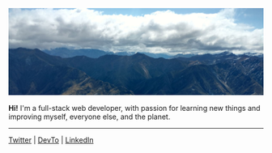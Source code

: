 ![Mountains and clouds](https://raw.githubusercontent.com/vuorinem/vuorinem/master/bg.jpg)


**Hi!** I'm a full-stack web developer, with passion for
learning new things and improving myself, everyone else, and the planet.

---

[Twitter](https://twitter.com/mvuorinen) |
[DevTo](https://dev.to/mvuorinen) |
[LinkedIn](https://www.linkedin.com/in/mikkovuorinen)
